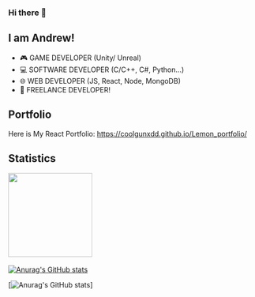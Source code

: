 ### Hi there 👋

## I am Andrew!

- 🎮 GAME DEVELOPER (Unity/ Unreal)
- 💻 SOFTWARE DEVELOPER (C/C++, C#, Python...)
- 🌐 WEB DEVELOPER (JS, React, Node, MongoDB)
- 🙌 FREELANCE DEVELOPER!

## Portfolio
Here is My React Portfolio: https://coolgunxdd.github.io/Lemon_portfolio/ 

## Statistics
<a herf="https://github.com/CooLguNxDD/">
  <img height="170em" src="https://github-readme-stats-eight-theta.vercel.app/api?username=CooLguNxDD&show_icons=true&theme=dark&include_all_commits=true&count_private=true"/>&ensp;
</a>

[![Anurag's GitHub stats](https://github-readme-stats.vercel.app/api?username=CooLguNxDD&theme=dark)](https://github.com/anuraghazra/github-readme-stats)

[![Anurag's GitHub stats](https://github-readme-stats-eight-theta.vercel.app/api/top-langs/?username=CooLguNxDD&layout=compact&langs_count=8&theme=dark)]


<!--
**CooLguNxDD/CooLguNxDD** is a ✨ _special_ ✨ repository because its `README.md` (this file) appears on your GitHub profile.

Here are some ideas to get you started:

- 🔭 I’m currently working on ...
- 🌱 I’m currently learning ...
- 👯 I’m looking to collaborate on ...
- 🤔 I’m looking for help with ...
- 💬 Ask me about ...
- 📫 How to reach me: ...
- 😄 Pronouns: ...
- ⚡ Fun fact: ...
-->
